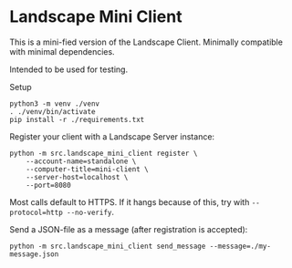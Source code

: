 # Landscape Mini Client

This is a mini-fied version of the Landscape Client. Minimally
compatible with minimal dependencies.

Intended to be used for testing.

Setup

    python3 -m venv ./venv
    . ./venv/bin/activate
    pip install -r ./requirements.txt

Register your client with a Landscape Server instance:

    python -m src.landscape_mini_client register \
        --account-name=standalone \
        --computer-title=mini-client \
        --server-host=localhost \
        --port=8080

Most calls default to HTTPS. If it hangs because of this, try with `--protocol=http --no-verify`.

Send a JSON-file as a message (after registration is accepted):

    python -m src.landscape_mini_client send_message --message=./my-message.json
